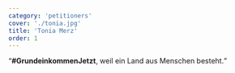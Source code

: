 ```yaml
---
category: 'petitioners'
cover: './tonia.jpg'
title: 'Tonia Merz'
order: 1
---
```


<q>**#GrundeinkommenJetzt**, weil ein Land aus Menschen besteht.</q>
